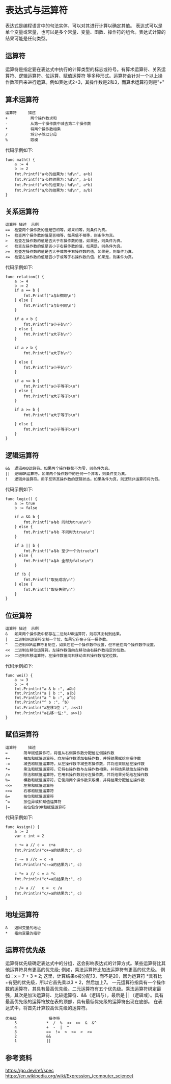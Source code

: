 # 表达式与运算符
表达式是编程语言中的句法实体，可以对其进行计算以确定其值。
表达式可以是单个变量或常量，也可以是多个常量、变量、函数、操作符的组合。表达式计算的结果可能是任何类型。

## 运算符
运算符是指定要在表达式中执行的计算类型的标志或符号。有算术运算符、关系运算符、逻辑运算符、位运算、赋值运算符 等多种形式。运算符会针对一个以上操作数项目来进行运算。例如表达式2+3，其操作数是2和3，而算术运算符则是"+"

## 算术运算符
```
运算符	    描述
+	       两个操作数求和
-	       从第一个操作数中减去第二个操作数
*	       将两个操作数相乘
/	       将分子除以分母
%	       取模
```
代码示例如下:
```
func math() {
	a := 4
	b := 2
	fmt.Printf("a+b的结果为：%d\n", a+b)
	fmt.Printf("a-b的结果为：%d\n", a-b)
	fmt.Printf("a*b的结果为：%d\n", a*b)
	fmt.Printf("a/b的结果为：%d\n", a/b)
}

```

## 关系运算符
```
运算符	描述	示例
==	检查两个操作数的值是否相等，如果相等，则条件为真。
!=	检查两个操作数的值是否相等，如果值不相等，则条件为真。
>	检查左操作数的值是否大于右操作数的值，如果是，则条件为真。
<	检查左操作数的值是否小于右操作数的值，如果是，则条件为真。
>=	检查左操作数的值是否大于或等于右操作数的值，如果是，则条件为真。
<=	检查左操作数的值是否小于或等于右操作数的值，如果是，则条件为真。
```

代码示例如下:
```
func relation() {
	a := 4
	b := 2
	if a == b {
		fmt.Printf("a与b相同\n")
	} else {
		fmt.Printf("a与b不同\n")
	}

	if a < b {
		fmt.Printf("a小于b\n")
	} else {
		fmt.Printf("a大于b\n")
	}

	if a > b {
		fmt.Printf("a大于b\n")

	} else {
		fmt.Printf("a小于b\n")
	}

	if a <= b {
		fmt.Printf("a小于等于b\n")
	} else {
		fmt.Printf("a大于等于b\n")
	}

	if a >= b {
		fmt.Printf("a大于等于b\n")

	} else {
		fmt.Printf("a小于等于b\n")
	}
}
```

## 逻辑运算符
```
&&	逻辑AND运算符。如果两个操作数都不为零，则条件为真。
||	逻辑OR运算符。如果两个操作数中的任何一个非零，则条件变为真。
!	逻辑非运算符。用于反转其操作数的逻辑状态。如果条件为真，则逻辑非运算符将为假。
```

代码示例如下:
```
func logic() {
	a := true
	b := false

	if a && b {
		fmt.Printf("a与b 同时为true\n")
	} else {
		fmt.Printf("a与b 不同时为true\n")
	}

	if a || b {
		fmt.Printf("a与b 至少一个为true\n")
	} else {
		fmt.Printf("a与b 全部为false\n")
	}

	if !b {
		fmt.Printf("取反成功\n")
	} else {
		fmt.Printf("取反失败\n")
	}
}
```

##  位运算符
```
运算符	描述	示例
&	如果两个操作数中都存在二进制AND运算符，则将其复制到结果。
|	二进制OR运算符复制一个位，如果它存在于任一操作数。
^	二进制XOR运算符复制位，如果它在一个操作数中设置，但不是在两个操作数中设置。
<<	二进制左移位运算符。左操作数值向左移动由右操作数指定的位数。
>>	二进制右移运算符。左操作数值向右移动由右操作数指定位数。
```

代码示例如下:
```
func wei() {
	a := 3
	b := 4
	fmt.Println("a & b :", a&b)
	fmt.Println("a | b :", a|b)
	fmt.Println("a ^ b :", a^b)
	fmt.Println("^ b :", ^b)
	fmt.Println("a左移1位 :", a<<1)
	fmt.Println("a右移一位:", a>>1)
}
```

## 赋值运算符
```
运算符	    描述
=	    简单赋值操作符，将值从右侧操作数分配给左侧操作数
+=	    相加和赋值运算符，向左操作数添加右操作数，并将结果赋给左操作数
-=	    减去和赋值运算符，从左操作数中减去右操作数，并将结果赋给左操作数
*=	    乘法和赋值运算符，它将右操作数与左操作数相乘，并将结果赋给左操作数
/=	    除法和赋值运算符，它用右操作数划分左操作数，并将结果分配给左操作数
%=	    模数和赋值运算符，它使用两个操作数来取模，并将结果分配给左操作数
<<=	    左移和赋值运算符
>>=	    右移和赋值运算符
&=	    按位和赋值运算符
^=	    按位异或和赋值运算符
|=	    按位包含OR和赋值运算符
```

代码示例如下:
```
func Assign() {
	a := 3
	var c int = 2

	c += a // c =  c+a
	fmt.Println("c+=a的结果为:", c)

	c -= a //c = c -a
	fmt.Println("c-=a的结果为:", c)

	c *= a // c = a *c
	fmt.Println("c*=a的结果为:", c)

	c /= a //   c =  c /a
	fmt.Println("c/=a的结果为:", c)
}
```

## 地址运算符
```
&	返回变量的地址
*	指向变量的指针
```

## 运算符优先级
运算符优先级确定表达式中的分组，这会影响表达式的计算方式。某些运算符比其他运算符具有更高的优先级; 例如，乘法运算符比加法运算符有更高的优先级。
例如：x = 7 + 3 * 2; 这里，计算结果x被分配13，而不是20，因为运算符 *具有比+有更的优先级，所以它首先乘以3 * 2，然后加上7。
一元运算符指具有一个操作数的运算符，其具有最高优先级。二元运算符有五个优先级。乘法运算符绑定最强，其次是加法运算符、比较运算符、&&（逻辑与），最后是 || （逻辑或）。具有最高优先级的运算符放在表的顶部，具有最低优先级的运算符出现在底部。 在表达式中，将首先计算较高优先级的运算符。
```
优先级              操作符
    5             *  /  %  <<  >>  &  &^
    4             +  -  |  ^
    3             ==  !=  <  <=  >  >=
    2             &&
    1             ||
```

## 参考资料
https://go.dev/ref/spec
https://en.wikipedia.org/wiki/Expression_(computer_science)